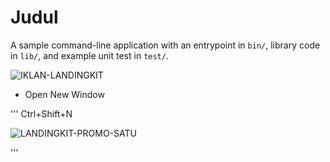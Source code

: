 # Judul

A sample command-line application with an entrypoint in `bin/`, library code
in `lib/`, and example unit test in `test/`.

![IKLAN-LANDINGKIT](https://github.com/ihsanunot/dart-oop-satu/assets/127992374/50853562-e367-4f0c-b29a-e2dfd6dfe468)

- Open New Window

'''
Ctrl+Shift+N

![LANDINGKIT-PROMO-SATU](https://github.com/ihsanunot/dart-oop-satu/assets/127992374/ea2d86b4-7cf1-4957-926d-200e510b47cf)



'''

